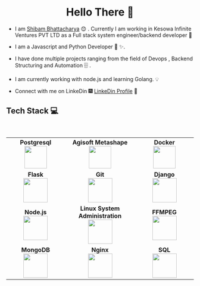 <h1 align="center"> Hello There 👋 </h1>


* I am [Shibam Bhattacharya](https://www.linkedin.com/in/shibam-bhattacharya-261415171/) :blush:	 . Currently I am working in Kesowa Infinite Ventures PVT LTD as a Full stack system engineer/backend developer :satellite:

* I am a Javascript and Python Developer :toolbox: :sparkles:.

* I have done multiple projects ranging from the field of Devops , Backend Structuring and Automation :file_cabinet: .

* I am currently working with node.js and learning Golang. :bulb:

* Connect with me on LinkeDin :fireworks: [LinkeDin Profile](https://www.linkedin.com/in/shibam-bhattacharya-261415171/) :sparkler:


## Tech Stack :computer:

<br>
<table>
<tbody>
 <tr>

<td align="center" width="20%">
<span><b><center>Postgresql</center></b></span> 
<img height=60px src="https://1000logos.net/wp-content/uploads/2020/08/PostgreSQL-Logo.jpg"> 
</td>

<td align="center" width="20%">
<span><b><center>Agisoft Metashape</center></b></span> 
<img height=60px src="https://cdn.shopify.com/s/files/1/0262/7642/9910/products/agisoft-metashape-standard-educational-academic-license-edu-software_512_700x.jpg?v=1569882068"> 
</td>

<td align="center" width="20%">
<span><b><center>Docker</center></b></span> 
<img height=60px src="https://encrypted-tbn0.gstatic.com/images?q=tbn%3AANd9GcTApU_6Eg4oWx3NMhLifHmNEkxjeMxfd3oGUA&usqp=CAU"> 
</td>
</tr>



<tr>
<td align="center" width="20%">
<span><b><center>Flask</center></b></span> 
<img height=65px src="https://www.pngitem.com/pimgs/m/159-1595977_flask-python-logo-hd-png-download.png"> 
</td>

<td align="center" width="20%">
<span><b><center>Git</center></b></span> 
<img height=65px src="https://git-scm.com/images/logos/downloads/Git-Logo-2Color.png"> 
</td>


<td align="center" width="20%">
<span><b><center>Django</center></b></span> 
<img height=65px src="https://twilio-cms-prod.s3.amazonaws.com/images/django-dark.width-808.png"> 
</td>
</tr>

<tr>
<td align="center" width="20%">
<span><b><center>Node.js</center></b></span> 
<img height=65px src="https://images.g2crowd.com/uploads/product/image/large_detail/large_detail_f0b606abb6d19089febc9faeeba5bc05/nodejs-development-services.png"> 
</td>

<td align="center" width="20%">
<span><b><center>Linux System Administration</center></b></span> 
<img height=65px src="https://upload.wikimedia.org/wikipedia/commons/a/af/Tux.png"> 
</td>

<td align="center" width="20%">
<span><b><center>FFMPEG</center></b></span> 
<img height=65px src="https://4.bp.blogspot.com/-YZkw_DdLx8g/U8VCM9tGUII/AAAAAAAADmM/dNcth68dS4k/s1600/ffmpeg-logo.png"> 
</td>




<tr>
<td align="center" width="20%">
<span><b><center>MongoDB</center></b></span> 
<img height=65px src="https://www.logolynx.com/images/logolynx/d5/d50b83324fb4fbab14cdfaf47409115b.jpeg"> 
</td>

<td align="center" width="20%">
<span><b><center>Nginx</center></b></span> 
<img height=65px src="http://www.myiconfinder.com/uploads/iconsets/256-256-cf2ed3956a3a1484f83ed20d7e987f21.png"> 
</td>

<td align="center" width="20%">
<span><b><center>SQL</center></b></span> 
<img height=65px src="https://i0.wp.com/www.complexsql.com/wp-content/uploads/2017/01/sql-logo.jpg?ssl=1"> 
</td>
</tr>

</tbody>
</table>



